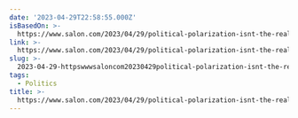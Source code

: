 ```yaml
---
date: '2023-04-29T22:58:55.000Z'
isBasedOn: >-
  https://www.salon.com/2023/04/29/political-polarization-isnt-the-real-problem-in-america-one-pole-is-a-lot-worse-than-the-other/
link: >-
  https://www.salon.com/2023/04/29/political-polarization-isnt-the-real-problem-in-america-one-pole-is-a-lot-worse-than-the-other/
slug: >-
  2023-04-29-httpswwwsaloncom20230429political-polarization-isnt-the-real-problem-in-america-one-pole-is-a-lot-worse-than-the-other
tags:
  - Politics
title: >-
  https://www.salon.com/2023/04/29/political-polarization-isnt-the-real-problem-in-america-one-pole-is-a-lot-worse-than-the-other/
---
```


